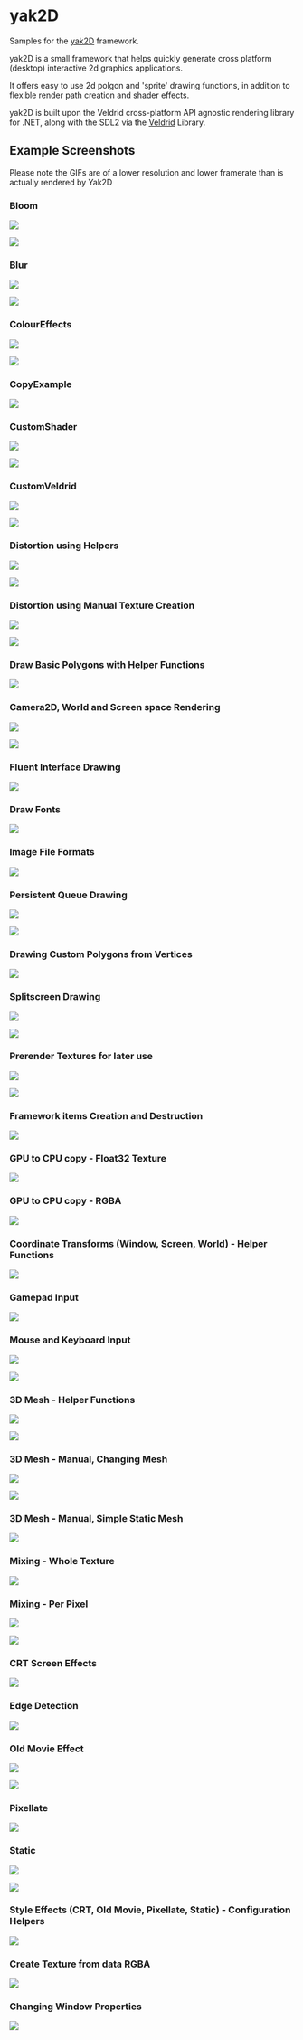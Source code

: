 # yak2D

Samples for the [yak2D](https://github.com/AlzPatz/yak2d) framework.

yak2D is a small framework that helps quickly generate cross platform (desktop) interactive 2d graphics applications.

It offers easy to use 2d polgon and 'sprite' drawing functions, in addition to flexible render path creation and shader effects.

yak2D is built upon the Veldrid cross-platform API agnostic rendering library for .NET, along with the SDL2 via the [Veldrid](https://github.com/mellinoe/veldrid) Library.

## Example Screenshots
Please note the GIFs are of a lower resolution and lower framerate than is actually rendered by Yak2D 

### Bloom

![](gifs/bloom.gif)

![](gifs/bloom.PNG)

### Blur

![](gifs/blur.gif)

![](gifs/blur.PNG)

### ColourEffects

![](gifs/coloureffects.gif)

![](gifs/coloureffects.PNG)

### CopyExample

![](gifs/copy.PNG)

### CustomShader

![](gifs/customshader.gif)

![](gifs/customshader.png)

### CustomVeldrid

![](gifs/customveldrid.gif)

![](gifs/customveldrid.PNG)

### Distortion using Helpers

![](gifs/distortionhelpers.gif)

![](gifs/distortionhelpers.PNG)

### Distortion using Manual Texture Creation

![](gifs/distortionmanual.gif)

![](gifs/disortionmanual.PNG)

### Draw Basic Polygons with Helper Functions

![](gifs/basicpolygons.png)

### Camera2D, World and Screen space Rendering

![](gifs/camera2dworld.gif)

![](gifs/camera2dworld.PNG)

### Fluent Interface Drawing

![](gifs/fluent.PNG)

### Draw Fonts

![](gifs/fonts.PNG)

### Image File Formats

![](gifs/fileformats.PNG)

### Persistent Queue Drawing

![](gifs/persistent.gif)

![](gifs/persistent.PNG)

### Drawing Custom Polygons from Vertices

![](gifs/polysfromverts.PNG)

### Splitscreen Drawing

![](gifs/splitscreen.gif)

![](gifs/splitscreen.PNG)

### Prerender Textures for later use

![](gifs/prerender.gif)

![](gifs/prerender.PNG)

### Framework items Creation and Destruction

![](gifs/createdestroy.PNG)

### GPU to CPU copy - Float32 Texture

![](gifs/surfacecopyfloat32.PNG)

### GPU to CPU copy - RGBA

![](gifs/surfacecopyrgba.PNG)

### Coordinate Transforms (Window, Screen, World) - Helper Functions

![](gifs/transformcoordinates.PNG)

### Gamepad Input

![](gifs/inputgamepad.PNG)

### Mouse and Keyboard Input

![](gifs/inputmousekeyboard.gif)

![](gifs/inputkeyboardmouse.PNG)

### 3D Mesh - Helper Functions

![](gifs/meshhelper.gif)

![](gifs/meshhelper.PNG)

### 3D Mesh - Manual, Changing Mesh

![](gifs/meshmanual.gif)

![](gifs/meshmanual.PNG)

### 3D Mesh - Manual, Simple Static Mesh

![](gifs/meshsimple.PNG)

### Mixing - Whole Texture

![](gifs/mixwhole.gif)

### Mixing - Per Pixel

![](gifs/mixperpixel.gif)

![](gifs/mixperpixel.PNG)

### CRT Screen Effects

![](gifs/crt.PNG)

### Edge Detection

![](gifs/edgedetection.PNG)

### Old Movie Effect

![](gifs/oldmovie.gif)

![](gifs/oldmovie.PNG)

### Pixellate

![](gifs/pixellate.PNG)

### Static

![](gifs/static.gif)

![](gifs/static.PNG)

### Style Effects (CRT, Old Movie, Pixellate, Static) - Configuration Helpers

![](gifs/styleconfig.gif)

### Create Texture from data RGBA

![](gifs/createtexturergba.PNG)

### Changing Window Properties

![](gifs/window.PNG)
